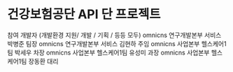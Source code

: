 # 건강보험공단 API 단 프로젝트
 
  참여 개발자 (개발환경 지원/ 개발 / 기획 / 등등 모두)
   omnicns 연구개발본부 서비스     박병준 팀장
   omnicns 연구개발본부 서비스     김현하 주임
   omnicns 사업본부    헬스케어1팀 박세우 차장
   omnicns 사업본부    헬스케어1팀 유성미 과장
   omnicns 사업본부    헬스케어1팀 장동환 대리


